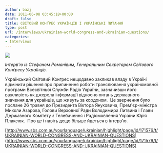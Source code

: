 ```yaml
---
author: bazj
date: 2011-06-08 03:45:18+00:00
draft: false
title: СВІТОВИЙ КОНҐРЕС УКРАЇНЦІВ І УКРАЇНСЬКІ ПИТАННЯ
type: post
url: /interviews/ukrainian-world-congress-and-ukrainian-questions/
categories:
- Interviews
---
```


[![](http://www.ozeukes.com/wp-content/uploads/2011/06/150px-Sbs_radio.jpg)
](http://www.ozeukes.com/wp-content/uploads/2011/06/150px-Sbs_radio.jpg)

_Інтерв'ю із Стефаном Романівим, Генеральним Секретарем Світового Конґресу Українців._    

Український Світовий Конґрес нещодавно закликав владу в Україні відмінити рішення про припинення роботи транслювання україномовної програми Всесвітньої Служби Радіо України, зазначивши його важливість як джерела інформації відносно питань державного значення для українців, що живуть за кордоном.  Це звернення було послане 26 травня до Президента Віктора Януковича, Прем'єр-міністра Миколи Азарова, Голови Верховної Ради Володимира Литвина і Глави Державного Комітету з Телебачення і Радіомовлення України Юрія Плаксюк.  Про це і навіть дещо більше йдеться в інтерв’ю.

[http://www.sbs.com.au/yourlanguage/ukrainian/highlight/page/id/171576/t/UKRAINIAN-WORLD-CONGRESS-AND-UKRAINIAN-QUESTIONS](http://www.sbs.com.au/yourlanguage/ukrainian/highlight/page/id/171576/t/UKRAINIAN-WORLD-CONGRESS-AND-UKRAINIAN-QUESTIONS)
